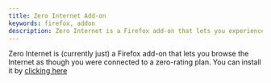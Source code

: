 ```yaml
---
title: Zero Internet Add-on
keywords: firefox, addon
description: Zero Internet is a Firefox add-on that lets you experience the horrors of zero rating
---
```

Zero Internet is (currently just) a Firefox add-on that lets you browse the Internet as though you were connected to a zero-rating plan. You can install it by [clicking here](latest.xpi)

